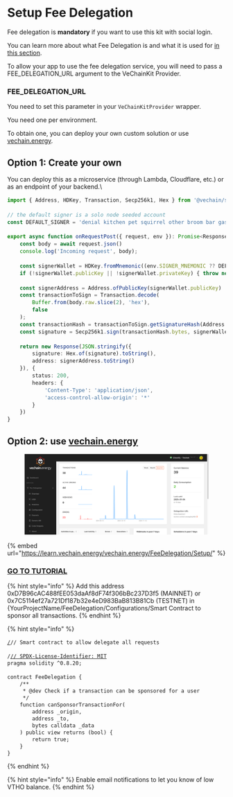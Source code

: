 # Setup Fee Delegation

Fee delegation is **mandatory** if you want to use this kit with social login.&#x20;

You can learn more about what Fee Delegation is and what it is used for [in this section](../social-login/fee-delegation.md).

To allow your app to use the fee delegation service, you will need to pass a FEE\_DELEGATION\_URL argument to the VeChainKit Provider.

### FEE\_DELEGATION\_URL

You need to set this parameter in your `VeChainKitProvider` wrapper.

You need one per environment.

To obtain one, you can deploy your own custom solution or use [vechain.energy](https://vechain.energy/).

## Option 1: Create your own

You can deploy this as a microservice (through Lambda, Cloudflare, etc.) or as an endpoint of your backend.\


```typescript
import { Address, HDKey, Transaction, Secp256k1, Hex } from '@vechain/sdk-core';

// the default signer is a solo node seeded account
const DEFAULT_SIGNER = 'denial kitchen pet squirrel other broom bar gas better priority spoil cross'

export async function onRequestPost({ request, env }): Promise<Response> {
    const body = await request.json()
    console.log('Incoming request', body);

    const signerWallet = HDKey.fromMnemonic((env.SIGNER_MNEMONIC ?? DEFAULT_SIGNER).split(' '), HDKey.VET_DERIVATION_PATH).deriveChild(0);
    if (!signerWallet.publicKey || !signerWallet.privateKey) { throw new Error('Could not load signing wallet') }

    const signerAddress = Address.ofPublicKey(signerWallet.publicKey)
    const transactionToSign = Transaction.decode(
        Buffer.from(body.raw.slice(2), 'hex'),
        false
    );
    const transactionHash = transactionToSign.getSignatureHash(Address.of(body.origin))
    const signature = Secp256k1.sign(transactionHash.bytes, signerWallet.privateKey)

    return new Response(JSON.stringify({
        signature: Hex.of(signature).toString(),
        address: signerAddress.toString()
    }), {
        status: 200,
        headers: {
            'Content-Type': 'application/json',
            'access-control-allow-origin': '*'
        }
    })
}
```

## Option 2: use [vechain.energy](https://vechain.energy/)

<figure><img src="../.gitbook/assets/image (1) (1).png" alt=""><figcaption></figcaption></figure>

{% embed url="https://learn.vechain.energy/vechain.energy/FeeDelegation/Setup/" %}

### [GO TO TUTORIAL](https://learn.vechain.energy/vechain.energy/FeeDelegation/Setup/)

{% hint style="info" %}
Add this address 0xD7B96cAC488fEE053daAf8dF74f306bBc237D3f5 (MAINNET) or 0x7C5114ef27a721Df187b32e4eD983BaB813B81Cb (TESTNET)  in {YourProjectName/FeeDelegation/Configurations/Smart Contract to sponsor  all transactions.
{% endhint %}

{% hint style="info" %}
<pre class="language-solidity"><code class="lang-solidity"><a data-footnote-ref href="#user-content-fn-1">/</a>// Smart contract to allow delegate all requests

/<a data-footnote-ref href="#user-content-fn-1">// SPDX-License-Identifier: MIT</a>
pragma solidity ^0.8.20;

contract FeeDelegation {
    /**
     * @dev Check if a transaction can be sponsored for a user
     */
    function canSponsorTransactionFor(
        address _origin,
        address _to,
        bytes calldata _data
    ) public view returns (bool) {
        return true;
    }
}
</code></pre>
{% endhint %}

{% hint style="info" %}
Enable email notifications to let you know of low VTHO balance.
{% endhint %}



[^1]: 
